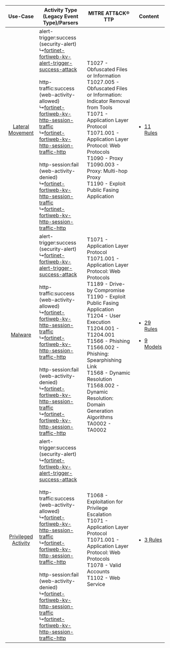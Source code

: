 |    Use-Case    | Activity Type (Legacy Event Type)/Parsers    | MITRE ATT&CK® TTP    | Content    |
|:----:| ---- | ---- | ---- |
|    [Lateral Movement](../../../UseCases/uc_lateral_movement.md)    |  alert-trigger:success (security-alert)<br> ↳[fortinet-fortiweb-kv-alert-trigger-success-attack](Ps/pC_fortinetfortiwebkvalerttriggersuccessattack.md)<br><br> http-traffic:success (web-activity-allowed)<br> ↳[fortinet-fortiweb-kv-http-session-traffic](Ps/pC_fortinetfortiwebkvhttpsessiontraffic.md)<br> ↳[fortinet-fortiweb-kv-http-session-traffic-http](Ps/pC_fortinetfortiwebkvhttpsessiontraffichttp.md)<br><br> http-session:fail (web-activity-denied)<br> ↳[fortinet-fortiweb-kv-http-session-traffic](Ps/pC_fortinetfortiwebkvhttpsessiontraffic.md)<br> ↳[fortinet-fortiweb-kv-http-session-traffic-http](Ps/pC_fortinetfortiwebkvhttpsessiontraffichttp.md)<br> | T1027 - Obfuscated Files or Information<br>T1027.005 - Obfuscated Files or Information: Indicator Removal from Tools<br>T1071 - Application Layer Protocol<br>T1071.001 - Application Layer Protocol: Web Protocols<br>T1090 - Proxy<br>T1090.003 - Proxy: Multi-hop Proxy<br>T1190 - Exploit Public Fasing Application<br>    | [<ul><li>11 Rules</li></ul>](RM/r_m_fortinet_fortiweb_web_application_firewall_Lateral_Movement.md)    |
|    [Malware](../../../UseCases/uc_malware.md)    |  alert-trigger:success (security-alert)<br> ↳[fortinet-fortiweb-kv-alert-trigger-success-attack](Ps/pC_fortinetfortiwebkvalerttriggersuccessattack.md)<br><br> http-traffic:success (web-activity-allowed)<br> ↳[fortinet-fortiweb-kv-http-session-traffic](Ps/pC_fortinetfortiwebkvhttpsessiontraffic.md)<br> ↳[fortinet-fortiweb-kv-http-session-traffic-http](Ps/pC_fortinetfortiwebkvhttpsessiontraffichttp.md)<br><br> http-session:fail (web-activity-denied)<br> ↳[fortinet-fortiweb-kv-http-session-traffic](Ps/pC_fortinetfortiwebkvhttpsessiontraffic.md)<br> ↳[fortinet-fortiweb-kv-http-session-traffic-http](Ps/pC_fortinetfortiwebkvhttpsessiontraffichttp.md)<br> | T1071 - Application Layer Protocol<br>T1071.001 - Application Layer Protocol: Web Protocols<br>T1189 - Drive-by Compromise<br>T1190 - Exploit Public Fasing Application<br>T1204 - User Execution<br>T1204.001 - T1204.001<br>T1566 - Phishing<br>T1566.002 - Phishing: Spearphishing Link<br>T1568 - Dynamic Resolution<br>T1568.002 - Dynamic Resolution: Domain Generation Algorithms<br>TA0002 - TA0002<br> | [<ul><li>29 Rules</li></ul><ul><li>9 Models</li></ul>](RM/r_m_fortinet_fortiweb_web_application_firewall_Malware.md) |
| [Privileged Activity](../../../UseCases/uc_privileged_activity.md) |  alert-trigger:success (security-alert)<br> ↳[fortinet-fortiweb-kv-alert-trigger-success-attack](Ps/pC_fortinetfortiwebkvalerttriggersuccessattack.md)<br><br> http-traffic:success (web-activity-allowed)<br> ↳[fortinet-fortiweb-kv-http-session-traffic](Ps/pC_fortinetfortiwebkvhttpsessiontraffic.md)<br> ↳[fortinet-fortiweb-kv-http-session-traffic-http](Ps/pC_fortinetfortiwebkvhttpsessiontraffichttp.md)<br><br> http-session:fail (web-activity-denied)<br> ↳[fortinet-fortiweb-kv-http-session-traffic](Ps/pC_fortinetfortiwebkvhttpsessiontraffic.md)<br> ↳[fortinet-fortiweb-kv-http-session-traffic-http](Ps/pC_fortinetfortiwebkvhttpsessiontraffichttp.md)<br> | T1068 - Exploitation for Privilege Escalation<br>T1071 - Application Layer Protocol<br>T1071.001 - Application Layer Protocol: Web Protocols<br>T1078 - Valid Accounts<br>T1102 - Web Service<br>    | [<ul><li>3 Rules</li></ul>](RM/r_m_fortinet_fortiweb_web_application_firewall_Privileged_Activity.md)    |